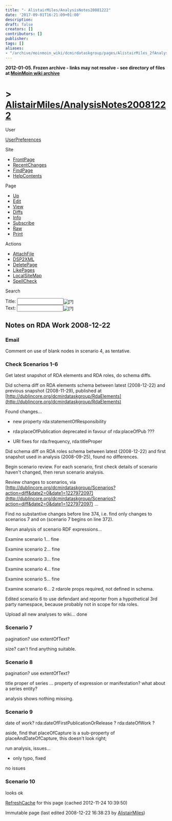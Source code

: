 ```yaml
---
title: "- AlistairMiles/AnalysisNotes20081222"
date: '2017-09-01T16:21:09+01:00'
description: 
draft: false
creators: []
contributors: []
publisher: 
tags: []
aliases:
- "/archive/moinmoin_wiki/dcmirdataskgroup/pages/AlistairMiles_2fAnalysisNotes20081222.html"
---
```


**2012-01-05. Frozen archive - links may not resolve - see directory of files at [MoinMoin wiki archive](/moinmoin-wiki-archive/)**

# > [AlistairMiles/AnalysisNotes20081222](http://dublincore.org/dcmirdataskgroup/AlistairMiles_2fAnalysisNotes20081222?action=fullsearch&value=%2FAnalysisNotes20081222&literal=1&case=1&context=40 "Click here to do a full-text search for this title")

User

 [UserPreferences](http://dublincore.org/dcmirdataskgroup/UserPreferences)
  

Site

- [FrontPage](http://dublincore.org/dcmirdataskgroup/FrontPage)
- [RecentChanges](http://dublincore.org/dcmirdataskgroup/RecentChanges)
- [FindPage](http://dublincore.org/dcmirdataskgroup/FindPage)
- [HelpContents](http://dublincore.org/dcmirdataskgroup/HelpContents)

Page

- [Up](http://dublincore.org/dcmirdataskgroup/AlistairMiles "Up")
- [Edit](http://dublincore.org/dcmirdataskgroup/AlistairMiles_2fAnalysisNotes20081222?action=edit "Edit")
- [View](http://dublincore.org/dcmirdataskgroup/AlistairMiles_2fAnalysisNotes20081222 "View")
- [Diffs](http://dublincore.org/dcmirdataskgroup/AlistairMiles_2fAnalysisNotes20081222?action=diff "Diffs")
- [Info](http://dublincore.org/dcmirdataskgroup/AlistairMiles_2fAnalysisNotes20081222?action=info "Info")
- [Subscribe](http://dublincore.org/dcmirdataskgroup/AlistairMiles_2fAnalysisNotes20081222?action=subscribe "Subscribe")
- [Raw](http://dublincore.org/dcmirdataskgroup/AlistairMiles_2fAnalysisNotes20081222?action=raw "Raw")
- [Print](http://dublincore.org/dcmirdataskgroup/AlistairMiles_2fAnalysisNotes20081222?action=print "Print")

Actions

- [AttachFile](http://dublincore.org/dcmirdataskgroup/AlistairMiles_2fAnalysisNotes20081222?action=AttachFile)
- [DSP2XML](http://dublincore.org/dcmirdataskgroup/AlistairMiles_2fAnalysisNotes20081222?action=DSP2XML)
- [DeletePage](http://dublincore.org/dcmirdataskgroup/AlistairMiles_2fAnalysisNotes20081222?action=DeletePage)
- [LikePages](http://dublincore.org/dcmirdataskgroup/AlistairMiles_2fAnalysisNotes20081222?action=LikePages)
- [LocalSiteMap](http://dublincore.org/dcmirdataskgroup/AlistairMiles_2fAnalysisNotes20081222?action=LocalSiteMap)
- [SpellCheck](http://dublincore.org/dcmirdataskgroup/AlistairMiles_2fAnalysisNotes20081222?action=SpellCheck)

Search

<form method="POST" action="/dcmirdataskgroup/AlistairMiles_2fAnalysisNotes20081222">
<p>
<input name="action" value="inlinesearch" type="hidden">
<input name="context" value="40" type="hidden">
Title: <input name="text_title" size="15" maxlength="50" type="text"><input src="AlistairMiles_2fAnalysisNotes20081222_files/moin-search.png" name="button_title" alt="[?]" type="image"><br>Text: <input name="text_full" size="15" maxlength="50" type="text"><input src="AlistairMiles_2fAnalysisNotes20081222_files/moin-search.png" name="button_full" alt="[?]" type="image">
</p>
</form>

## Notes on RDA Work 2008-12-22

### Email

Comment on use of blank nodes in scenario 4, as tentative.

### Check Scenarios 1-6

Get latest snapshot of RDA elements and RDA roles, do schema diffs.

Did schema diff on RDA elements schema between latest (2008-12-22) and previous snapshot (2008-11-29), published at [http://dublincore.org/dcmirdataskgroup/RdaElements](http://dublincore.org/dcmirdataskgroup/RdaElements)

Found changes...

- new property rda:statementOfResponsibility

- rda:placeOfPublication deprecated in favour of rda:placeOfPub ???

- URI fixes for rda:frequency, rda:titleProper

Did schema diff on RDA roles schema between latest (2008-12-22) and first snapshot used in analysis (2008-09-25), found no differences.

Begin scenario review. For each scenario, first check details of scenario haven't changed, then rerun scenario analysis.

Review changes to scenarios, via [http://dublincore.org/dcmirdataskgroup/Scenarios?action=diff&date2=0&date1=1227972097](http://dublincore.org/dcmirdataskgroup/Scenarios?action=diff&date2=0&date1=1227972097) ...

Find no substantive changes before line 374, i.e. find only changes to scenarios 7 and on (scenario 7 begins on line 372).

Rerun analysis of scenario RDF expressions...

Examine scenario 1... fine

Examine scenario 2... fine

Examine scenario 3... fine

Examine scenario 4... fine

Examine scenario 5... fine

Examine scenario 6... 2 rdarole props required, not defined in schema.

Edited scenario 6 to use defendant and reporter from a hypothetical 3rd party namespace, because probably not in scope for rda roles.

Upload all new analyses to wiki... done

### Scenario 7

pagination? use extentOfText?

size? can't find anything suitable.

### Scenario 8

pagination? use extentOfText?

title proper of series ... property of expression or manifestation? what about a series entity?

analysis shows nothing missing.

### Scenario 9

date of work? rda:dateOfFirstPublicationOrRelease ? rda:dateOfWork ?

aside, find that placeOfCapture is a sub-property of placeAndDateOfCapture, this doesn't look right;

run analysis, issues...

- only typo, fixed

no issues

### Scenario 10

looks ok

 [RefreshCache](http://dublincore.org/dcmirdataskgroup/AlistairMiles_2fAnalysisNotes20081222?action=refresh&arena=Page.py&key=AlistairMiles_2fAnalysisNotes20081222.text_html) for this page (cached 2012-11-24 10:39:50)  

Immutable page (last edited 2008-12-22 16:38:23 by [AlistairMiles](http://dublincore.org/dcmirdataskgroup/AlistairMiles))

